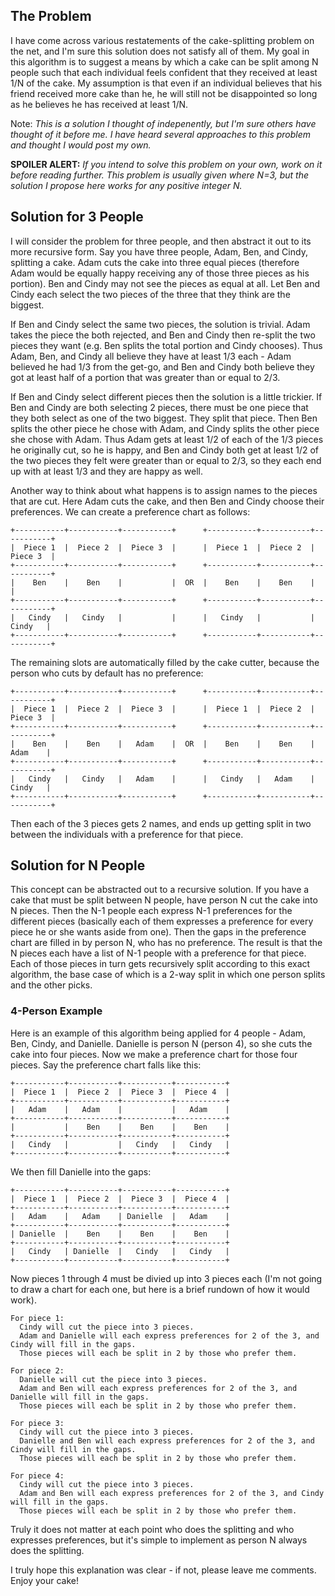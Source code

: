 ## The Problem ##

I have come across various restatements of the cake-splitting problem on the net, and I'm sure this solution does not satisfy all of them.  My goal in this algorithm is to suggest a means by which a cake can be split among N people such that each individual feels confident that they received at least 1/N of the cake.  My assumption is that even if an individual believes that his friend received more cake than he, he will still not be disappointed so long as he believes he has received at least 1/N.

Note: *This is a solution I thought of indepenently, but I'm sure others have thought of it before me.  I have heard several approaches to this problem and thought I would post my own.*

**SPOILER ALERT:** *If you intend to solve this problem on your own, work on it before reading further.  This problem is usually given where N=3, but the solution I propose here works for any positive integer N.*

## Solution for 3 People ##

I will consider the problem for three people, and then abstract it out to its more recursive form.  Say you have three people, Adam, Ben, and Cindy, splitting a cake.  Adam cuts the cake into three equal pieces (therefore Adam would be equally happy receiving any of those three pieces as his portion).  Ben and Cindy may not see the pieces as equal at all.  Let Ben and Cindy each select the two pieces of the three that they think are the biggest.

If Ben and Cindy select the same two pieces, the solution is trivial.  Adam takes the piece the both rejected, and Ben and Cindy then re-split the two pieces they want (e.g. Ben splits the total portion and Cindy chooses).  Thus Adam, Ben, and Cindy all believe they have at least 1/3 each - Adam believed he had 1/3 from the get-go, and Ben and Cindy both believe they got at least half of a portion that was greater than or equal to 2/3.

If Ben and Cindy select different pieces then the solution is a little trickier.  If Ben and Cindy are both selecting 2 pieces, there must be one piece that they both select as one of the two biggest.  They split that piece.  Then Ben splits the other piece he chose with Adam, and Cindy splits the other piece she chose with Adam.  Thus Adam gets at least 1/2 of each of the 1/3 pieces he originally cut, so he is happy, and Ben and Cindy both get at least 1/2 of the two pieces they felt were greater than or equal to 2/3, so they each end up with at least 1/3 and they are happy as well.

Another way to think about what happens is to assign names to the pieces that are cut.  Here Adam cuts the cake, and then Ben and Cindy choose their preferences.  We can create a preference chart as follows:

    +-----------+-----------+-----------+      +-----------+-----------+-----------+
    |  Piece 1  |  Piece 2  |  Piece 3  |      |  Piece 1  |  Piece 2  |  Piece 3  |
    +-----------+-----------+-----------+      +-----------+-----------+-----------+
    |    Ben    |    Ben    |           |  OR  |    Ben    |    Ben    |           |
    +-----------+-----------+-----------+      +-----------+-----------+-----------+
    |   Cindy   |   Cindy   |           |      |   Cindy   |           |   Cindy   |
    +-----------+-----------+-----------+      +-----------+-----------+-----------+

The remaining slots are automatically filled by the cake cutter, because the person who cuts by default has no preference:

    +-----------+-----------+-----------+      +-----------+-----------+-----------+
    |  Piece 1  |  Piece 2  |  Piece 3  |      |  Piece 1  |  Piece 2  |  Piece 3  |
    +-----------+-----------+-----------+      +-----------+-----------+-----------+
    |    Ben    |    Ben    |   Adam    |  OR  |    Ben    |    Ben    |   Adam    |
    +-----------+-----------+-----------+      +-----------+-----------+-----------+
    |   Cindy   |   Cindy   |   Adam    |      |   Cindy   |   Adam    |   Cindy   |
    +-----------+-----------+-----------+      +-----------+-----------+-----------+

Then each of the 3 pieces gets 2 names, and ends up getting split in two between the individuals with a preference for that piece.

## Solution for N People ##

This concept can be abstracted out to a recursive solution.  If you have a cake that must be split between N people, have person N cut the cake into N pieces.  Then the N-1 people each express N-1 preferences for the different pieces (basically each of them expresses a preference for every piece he or she wants aside from one).  Then the gaps in the preference chart are filled in by person N, who has no preference.  The result is that the N pieces each have a list of N-1 people with a preference for that piece.  Each of those pieces in turn gets recursively split according to this exact algorithm, the base case of which is a 2-way split in which one person splits and the other picks.

### 4-Person Example ###

Here is an example of this algorithm being applied for 4 people - Adam, Ben, Cindy, and Danielle.  Danielle is person N (person 4), so she cuts the cake into four pieces.  Now we make a preference chart for those four pieces.  Say the preference chart falls like this:

    +-----------+-----------+-----------+-----------+
    |  Piece 1  |  Piece 2  |  Piece 3  |  Piece 4  |
    +-----------+-----------+-----------+-----------+
    |   Adam    |   Adam    |           |   Adam    |
    +-----------+-----------+-----------+-----------+
    |           |    Ben    |    Ben    |    Ben    |
    +-----------+-----------+-----------+-----------+
    |   Cindy   |           |   Cindy   |   Cindy   |
    +-----------+-----------+-----------+-----------+

We then fill Danielle into the gaps:

    +-----------+-----------+-----------+-----------+
    |  Piece 1  |  Piece 2  |  Piece 3  |  Piece 4  |
    +-----------+-----------+-----------+-----------+
    |   Adam    |   Adam    | Danielle  |   Adam    |
    +-----------+-----------+-----------+-----------+
    | Danielle  |    Ben    |    Ben    |    Ben    |
    +-----------+-----------+-----------+-----------+
    |   Cindy   | Danielle  |   Cindy   |   Cindy   |
    +-----------+-----------+-----------+-----------+

Now pieces 1 through 4 must be divied up into 3 pieces each (I'm not going to draw a chart for each one, but here is a brief rundown of how it would work).

    For piece 1:
      Cindy will cut the piece into 3 pieces.
      Adam and Danielle will each express preferences for 2 of the 3, and Cindy will fill in the gaps.
      Those pieces will each be split in 2 by those who prefer them.
    
    For piece 2:
      Danielle will cut the piece into 3 pieces.
      Adam and Ben will each express preferences for 2 of the 3, and Danielle will fill in the gaps.
      Those pieces will each be split in 2 by those who prefer them.
    
    For piece 3:
      Cindy will cut the piece into 3 pieces.
      Danielle and Ben will each express preferences for 2 of the 3, and Cindy will fill in the gaps.
      Those pieces will each be split in 2 by those who prefer them.
    
    For piece 4:
      Cindy will cut the piece into 3 pieces.
      Adam and Ben will each express preferences for 2 of the 3, and Cindy will fill in the gaps.
      Those pieces will each be split in 2 by those who prefer them.

Truly it does not matter at each point who does the splitting and who expresses preferences, but it's simple to implement as person N always does the splitting.

I truly hope this explanation was clear - if not, please leave me comments.  Enjoy your cake!
